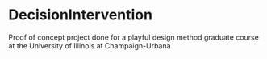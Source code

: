 # DecisionIntervention
Proof of concept project done for a playful design method graduate course at the University of Illinois at Champaign-Urbana

